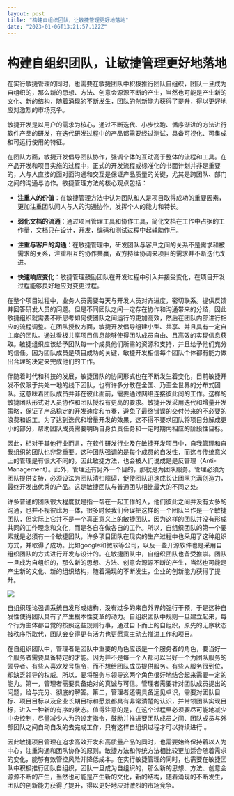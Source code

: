 ```yaml
---
layout: post
title: "构建自组织团队，让敏捷管理更好地落地"
date: "2023-01-06T13:21:57.122Z"
---
```

构建自组织团队，让敏捷管理更好地落地
==================

在实行敏捷管理的同时，也需要在敏捷团队中积极推行团队自组织，团队一旦成为自组织的，那么新的思想、方法、创意会源源不断的产生，当然也可能是产生新的文化、新的结构，随着涌现的不断发生，团队的创新能力获得了提升，得以更好地应对激烈的市场竞争。

敏捷开发是以用户的需求为核心，通过不断迭代、小步快跑、循序渐进的方法进行软件产品的研发，在迭代研发过程中的产品都需要经过测试，具备可视化、可集成和可运行使用的特征。  
  
在团队方面，敏捷开发倡导团队协作，强调个体的互动高于整体的流程和工具。在产品开发和项目实施的过程中，正式的开发流程或标准化的书面计划并非是重要的，人与人直接的面对面沟通和交互是保证产品质量的关键，尤其是跨团队、部门之间的沟通与协作。敏捷管理方法的核心观点包括：  

*   **注重人的价值**：在敏捷管理方法中认为团队和人是项目取得成功的重要因素，更加注重团队间人与人的沟通协作，发挥个人的能力和特长。

*   **弱化文档的流通**：通过项目管理工具和协作工具，简化文档在工作中占据的工作量，文档只在设计，开发，编码和测试过程中起辅助作用。

*   **注重与客户的沟通**：在敏捷管理中，研发团队与客户之间的关系不是需求和被需求的关系，注重相互的协作共赢，双方持续协调来项目的需求并不断迭代改进。

*   **快速响应变化**：敏捷管理鼓励团队在开发过程中引入并接受变化，在项目开发过程能够良好地应对变更过程。

在整个项目过程中，业务人员需要每天与开发人员对齐进度，密切联系。提供反馈并回答研发人员的问题。但是不同团队之间一定存在协作和沟通带来的分歧，因此敏捷组织就需要不断思考如何使团队之间运行的更加高效，然后在团队内部进行相应的流程调整。在团队授权方面，敏捷开发倡导组建小型、共享、并且具有一定自主度的团队。通过看板共享项目信息能够使得团队成员自由、且高效的实现信息获取。敏捷组织应该给予团队每一个成员他们所需的资源和支持，并且给予他们充分的信任。因为团队成员是项目成功的关键，敏捷开发相信每个团队个体都有能力做出合理的决定来完成他们的工作。  
  
伴随着时代和科技的发展，敏捷团队的协同形式也在不断发生着变化，目前敏捷开发不仅限于共处一地的线下团队，也有许多分散在全国、乃至全世界的分布式团队。这意味着团队成员并非在彼此面前，需要通过网络连接彼此间的工作。这样的敏捷团队形式对人员协作和团队授权有更高的要求。敏捷开发采用迭代和增量开发策略，保证了产品稳定的开发速度和节奏，避免了最终错误的交付带来的不必要的浪费和返工。为了达到迭代和增量开发的效果，这不得不要求团队将项目分解成更小的部分，帮助团队成员需要明确自身负责任务和一定时期内相应的阶段性目标。  
  
因此，相对于其他行业而言，在软件研发行业及在敏捷开发项目中，自我管理和自我组织的团队也非常重要。这种团队强调的是每个成员的自发性，而这与传统意义上的管理是有很大不同的。因此敏捷方法，也会被人们说成是是反管理（Anti-Management）。此外，管理还有另外一个目的，那就是为团队服务。管理必须为团队提供支持，必须设法为团队清扫障碍，促使团队迅速成长让团队充满创造力，最终开发出优秀的产品。这是敏捷团队与普通团队相比最大的不同之处。  
  
许多普通的团队很大程度就是指一帮在一起工作的人，他们彼此之间并没有太多的沟通，也并不视彼此为一体，很多时候我们会误把这样的一个团队当作是一个敏捷团队，但实际上它并不是一个真正意义上的敏捷团队，因为这样的团队并没有形成共同的工作理念和文化，而是各自在做各自的工作。所以，自组织团队的第一个要素就是必须有一个敏捷团队，许多项目团队在现实的生产过程中也采用了这种组织方式，并取得了成功。比如google和微软等公司，以及一些开源软件也是采用自组织团队的方式进行开发与设计的。在敏捷团队中，自组织团队也备受推崇。团队一旦成为自组织的，那么新的思想、方法、创意会源源不断的产生，当然也可能是产生新的文化、新的组织结构，随着涌现的不断发生，企业的创新能力获得了提升。  

![](https://cdn.easycorp.cn/minjie/data/upload/minjiekaifa/202212/f_2ffd45ec9577302f97dbe0b6938fc4d7.jpg)

自组织理论强调系统自发形成结构，没有过多的来自外界的强行干预，于是这种自发性使得团队具有了产生根本性变革的动力。自组织团队中规则一旦建立起来，每个行为主体都自觉的按照这些规则行事，通过自下而上的自组织，原先的无序状态被秩序所取代，团队会变得更有活力也更愿意主动去推进工作和项目。  
  
在自组织团队中，管理者是团队中重要的角色应该是一个服务者的角色，要当好一个服务者需要具备特定的才能。因为并不是每一个人都可以当好一个为团队服务的领导者。有些人喜欢发号施令，而不想给团队成员提供服务。有些人服务很到位，却缺乏领导的权威。所以，要将服务与领导这两个角色很好地结合起来需要一定的能力。第一，管理者需要具备绝对的真诚与可信。管理者需要针对团队成员提出的问题，给与充分、彻底的解答。第二，管理者还需具备远见卓识，需要对团队目标、项目目标以及企业长期目标和愿景都具有非常清楚的认识，并带领团队实现目标，进入一种新的有序的状态。值得注意的是，在这个过程里必须要尽可能地减少中央控制，尽量减少人为的设定指令，鼓励并推进要团队成员之间、团队成员与外部团队之间自动自发的去完成工作，只有这样自组织过程才可以持续进行 。  
  
因此敏捷项目管理在追求高效开发和高质量产品的同时，也需要始终保持着以人为中心，注重沟通和团队协作的原则。敏捷方法和传统方法相比较更加适合随着需求的变化，能够有效管控风险并降低成本。在实行敏捷管理的同时，也需要在敏捷团队中积极推行团队自组织，团队一旦成为自组织的，那么新的思想、方法、创意会源源不断的产生，当然也可能是产生新的文化，新的结构，随着涌现的不断发生，团队的创新能力获得了提升，得以更好地应对激烈的市场竞争。